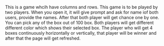 This is a game whcih have columns and rows. This game is to be played by two players. When you open it, it will give prompt and ask for name iof both users, provide the names.
After that both player will get chance one by one. You can pick any of the box out of 100 box. Both players will get different different color which shows their selected box.
The player who will get 4 boxes continuously horizontally or vertically, that player will be winner and after that the page will get refreshed.
